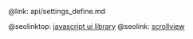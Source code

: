 @link: api/settings_define.md

@seolinktop: [javascript ui library](https://webix.com)
@seolink: [scrollview](https://webix.com/widget/scrollview/)